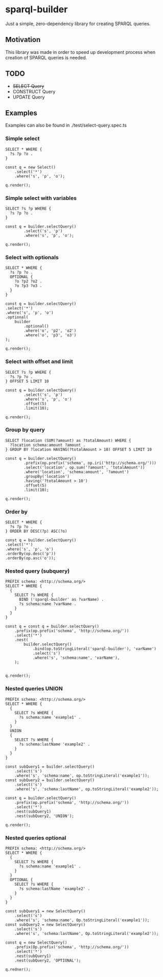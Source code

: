# sparql-builder

Just a simple, zero-dependency library for creating SPARQL queries.

## Motivation

This library was made in order to speed up development process when creation of SPARQL queries is needed.

## TODO

- ~~SELECT Query~~
- CONSTRUCT Query
- UPDATE Query


## Examples

Examples can also be found in ./test/select-query.spec.ts

### Simple select

```
SELECT * WHERE {
  ?s ?p ?o .
}
```
```
const q = new Select()
    .select('*')
    .where('s', 'p', 'o');

q.render();
```

### Simple select with variables
```
SELECT ?s ?p WHERE {
  ?s ?p ?o .
}
```
```
const q = builder.selectQuery()
        .select('s', 'p')
        .where('s', 'p', 'o');

q.render();
```

### Select with optionals
```
SELECT * WHERE {
  ?s ?p ?o .
  OPTIONAL {
    ?o ?p2 ?o2 .
    ?o ?p3 ?o3 .
  }
}
```
```
const q = builder.selectQuery()
.select('*')
.where('s', 'p', 'o')
.optional(
    builder
        .optional()
        .where('o', 'p2', 'o2')
        .where('o', 'p3', 'o3')
);

q.render();
```

### Select with offset and limit
```
SELECT ?s ?p WHERE {
  ?s ?p ?o .
} OFFSET 5 LIMIT 10
```
```
const q = builder.selectQuery()
        .select('s', 'p')
        .where('s', 'p', 'o')
        .offset(5)
        .limit(10);

q.render();
```

### Group by query
```
SELECT ?location (SUM(?amount) as ?totalAmount) WHERE {
  ?location schema:amount ?amount .
} GROUP BY ?location HAVING(?totalAmount > 10) OFFSET 5 LIMIT 10
```
```
const q = builder.selectQuery()
        .prefix(op.prefix('schema', op.iri('http://schema.org/')))
        .select('location', op.sum('?amount', 'totalAmount'))
        .where('location', 'schema:amount', '?amount')
        .groupBy('location')
        .having('?totalAmount > 10')
        .offset(5)
        .limit(10);
        
q.render();
```

### Order by
```
SELECT * WHERE {
  ?s ?p ?o .
} ORDER BY DESC(?p) ASC(?o)
```
```
const q = builder.selectQuery()
.select('*')
.where('s', 'p', 'o')
.orderBy(op.desc('p'))
.orderBy(op.asc('o'));
```

### Nested query (subquery)
```
PREFIX schema: <http://schema.org/>
SELECT * WHERE {
  {
    SELECT ?s WHERE {
      BIND ('sparql-builder' as ?varName) .
      ?s schema:name ?varName .
    }
  }
}
```
```
const q = const q = builder.selectQuery()
    .prefix(op.prefix('schema', 'http://schema.org/'))
    .select('*')
    .nest(
        builder.selectQuery()
            .bind(op.toStringLiteral('sparql-builder'), 'varName')
            .select('s')
            .where('s', 'schema:name', 'varName'),
    );


q.render();
```

### Nested queries UNION
```
PREFIX schema: <http://schema.org/>
SELECT * WHERE {
  {
    SELECT ?s WHERE {
      ?s schema:name 'example1' .
    }
  }
  UNION
  {
    SELECT ?s WHERE {
      ?s schema:lastName 'example2' .
    }
  }
}
```
```
const subQuery1 = builder.selectQuery()
    .select('s')
    .where('s', 'schema:name', op.toStringLiteral('example1'));
const subQuery2 = builder.selectQuery()
    .select('s')
    .where('s', 'schema:lastName', op.toStringLiteral('example2'));

const q = builder.selectQuery()
    .prefix(op.prefix('schema', 'http://schema.org/'))
    .select('*')
    .nest(subQuery1)
    .nest(subQuery2, 'UNION');

q.render();
```

### Nested queries optional
```
PREFIX schema: <http://schema.org/>
SELECT * WHERE {
  {
    SELECT ?s WHERE {
      ?s schema:name 'example1' .
    }
  }
  OPTIONAL {
    SELECT ?s WHERE {
      ?s schema:lastName 'example2' .
    }
  }
}
```
```
const subQuery1 = new SelectQuery()
    .select('s')
    .where('s', 'schema:name', Op.toStringLiteral('example1'));
const subQuery2 = new SelectQuery()
    .select('s')
    .where('s', 'schema:lastName', Op.toStringLiteral('example2'));

const q = new SelectQuery()
    .prefix(Op.prefix('schema', 'http://schema.org/'))
    .select('*')
    .nest(subQuery1)
    .nest(subQuery2, 'OPTIONAL');

q.redner();
```